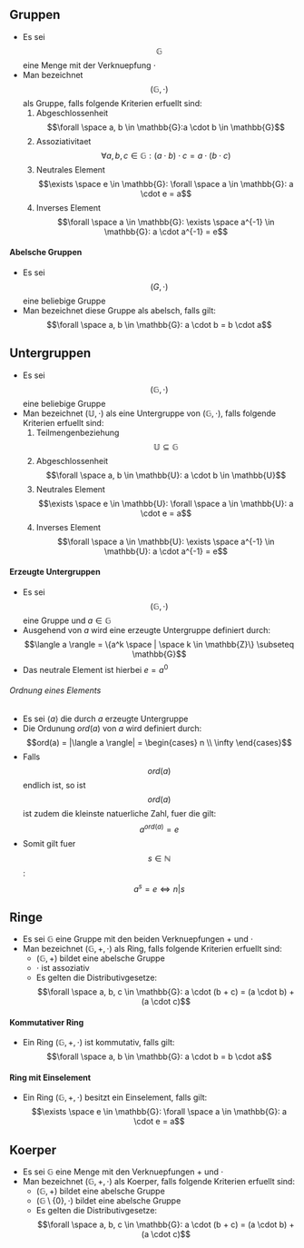 ## Gruppen
- Es sei $$\mathbb{G}$$ eine Menge mit der Verknuepfung $\cdot$
- Man bezeichnet $$(\mathbb{G}, \cdot)$$ als Gruppe, falls folgende Kriterien erfuellt sind:
	1. Abgeschlossenheit
	$$\forall \space a, b \in \mathbb{G}:a \cdot b \in \mathbb{G}$$
	2. Assoziativitaet
	$$\forall a, b, c \in \mathbb{G}: (a \cdot b) \cdot c = a \cdot (b \cdot c)$$
	 3. Neutrales Element
	$$\exists \space e \in \mathbb{G}: \forall \space a \in \mathbb{G}: a \cdot e = a$$
	 4. Inverses Element
	$$\forall \space a \in \mathbb{G}: \exists \space a^{-1} \in \mathbb{G}: a \cdot a^{-1} = e$$
#### Abelsche Gruppen
- Es sei $$(G, \cdot)$$ eine beliebige Gruppe
- Man bezeichnet diese Gruppe als abelsch, falls gilt:
$$\forall \space a, b \in \mathbb{G}: a \cdot b = b \cdot a$$
## Untergruppen
- Es sei $$(\mathbb{G}, \cdot)$$ eine beliebige Gruppe
- Man bezeichnet $(\mathbb{U}, \cdot)$ als eine Untergruppe von $(\mathbb{G}, \cdot)$, falls folgende Kriterien erfuellt sind:
	1. Teilmengenbeziehung
	$$\mathbb{U} \subseteq \mathbb{G}$$
	 2. Abgeschlossenheit
	$$\forall \space a, b \in \mathbb{U}: a \cdot b \in \mathbb{U}$$
	 3. Neutrales Element
	$$\exists \space e \in \mathbb{U}: \forall \space a \in \mathbb{U}: a \cdot e = a$$
	 4. Inverses Element
	$$\forall \space a \in \mathbb{U}: \exists \space a^{-1} \in \mathbb{U}: a \cdot a^{-1} = e$$
#### Erzeugte Untergruppen
- Es sei $$(\mathbb{G}, \cdot)$$ eine Gruppe und $a \in \mathbb{G}$
- Ausgehend von $a$ wird eine erzeugte Untergruppe definiert durch:
$$\langle a \rangle = \{a^k \space | \space k \in \mathbb{Z}\} \subseteq \mathbb{G}$$
- Das neutrale Element ist hierbei $e = a^0$
###### Ordnung eines Elements
- Es sei $\langle a \rangle$ die durch $a$ erzeugte Untergruppe
- Die Ordunung $ord(a)$ von $a$ wird definiert durch:
$$ord(a) = |\langle a \rangle| = \begin{cases}
n \\
\infty
\end{cases}$$
- Falls $$ord(a)$$ endlich ist, so ist $$ord(a)$$ ist zudem die kleinste natuerliche Zahl, fuer die gilt:
$$a^{ord(a)} = e$$
- Somit gilt fuer $$s \in \mathbb{N}$$:
$$a^s = e \Leftrightarrow n | s$$
## Ringe
- Es sei $\mathbb{G}$ eine Gruppe mit den beiden Verknuepfungen $+$ und $\cdot$
- Man bezeichnet $(\mathbb{G}, +, \cdot)$ als Ring, falls folgende Kriterien erfuellt sind:
	- $(\mathbb{G}, +)$ bildet eine abelsche Gruppe
	- $\cdot$ ist assoziativ
	 - Es gelten die Distributivgesetze:
	$$\forall \space a, b, c \in \mathbb{G}: a \cdot (b + c) = (a \cdot b) + (a \cdot c)$$
#### Kommutativer Ring
- Ein Ring $(\mathbb{G}, +, \cdot)$ ist kommutativ, falls gilt:
$$\forall \space a, b \in \mathbb{G}: a \cdot b = b \cdot a$$
#### Ring mit Einselement
- Ein Ring $(\mathbb{G}, +, \cdot)$ besitzt ein Einselement, falls gilt:
$$\exists \space e \in \mathbb{G}: \forall \space a \in \mathbb{G}: a \cdot e = a$$
## Koerper
- Es sei $\mathbb{G}$ eine Menge mit den Verknuepfungen $+$ und $\cdot$
- Man bezeichnet $(\mathbb{G}, +, \cdot)$ als Koerper, falls folgende Kriterien erfuellt sind:
	- $(\mathbb{G}, +)$ bildet eine abelsche Gruppe
	- $(\mathbb{G} \setminus \{0\}, \cdot)$ bildet eine abelsche Gruppe
	 - Es gelten die Distributivgesetze:
	$$\forall \space a, b, c \in \mathbb{G}: a \cdot (b + c) = (a \cdot b) + (a \cdot c)$$
